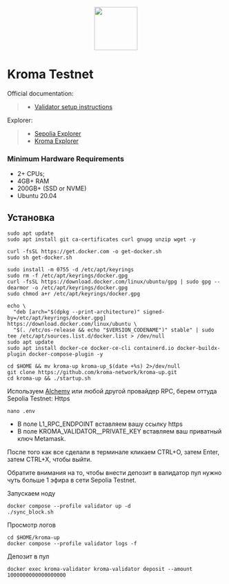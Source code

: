 <p align="center">
  <img height="100" height="auto" src="https://github.com/freshe4qa/kroma/assets/85982863/939c377b-b0bf-4805-a6f4-6b5a03a4b046">
</p>

# Kroma Testnet

Official documentation:
>- [Validator setup instructions](https://docs.kroma.network/developers/running-nodes-on-kroma)

Explorer:
>- [Sepolia Explorer](https://sepolia.etherscan.io/)
>- [Kroma Explorer](https://blockscout.sepolia.kroma.network/)

### Minimum Hardware Requirements
 - 2+ CPUs;
 - 4GB+ RAM
 - 200GB+ (SSD or NVME)
 - Ubuntu 20.04

## Установка
```
sudo apt update
sudo apt install git ca-certificates curl gnupg unzip wget -y    
```

```
curl -fsSL https://get.docker.com -o get-docker.sh
sudo sh get-docker.sh
```

```
sudo install -m 0755 -d /etc/apt/keyrings
sudo rm -f /etc/apt/keyrings/docker.gpg
curl -fsSL https://download.docker.com/linux/ubuntu/gpg | sudo gpg --dearmor -o /etc/apt/keyrings/docker.gpg
sudo chmod a+r /etc/apt/keyrings/docker.gpg
```

```
echo \
  "deb [arch="$(dpkg --print-architecture)" signed-by=/etc/apt/keyrings/docker.gpg] https://download.docker.com/linux/ubuntu \
  "$(. /etc/os-release && echo "$VERSION_CODENAME")" stable" | sudo tee /etc/apt/sources.list.d/docker.list > /dev/null
sudo apt update
sudo apt install docker-ce docker-ce-cli containerd.io docker-buildx-plugin docker-compose-plugin -y
```

```
cd $HOME && mv kroma-up kroma-up_$(date +%s) 2>/dev/null
git clone https://github.com/kroma-network/kroma-up.git
cd kroma-up && ./startup.sh
```

Используем [Alchemy](https://alchemy.com/?r=zcwMjU5NDc4ODI3O) или любой другой провайдер RPC, берем оттуда Sepolia Testnet: Https 
```
nano .env
```

- В поле L1_RPC_ENDPOINT вставляем вашу ссылку https
- В поле KROMA_VALIDATOR__PRIVATE_KEY вставляем ваш приватный ключ Metamask.

После того как все сделали в терминале кликаем CTRL+O, затем Enter, затем CTRL+X, чтобы выйти.

Обратите внимания на то, чтобы внести депозит в валидатор пул нужно чуть больше 1 эфира в сети Sepolia Testnet.

Запускаем ноду
```
docker compose --profile validator up -d
./sync_block.sh
```

Просмотр логов
```
cd $HOME/kroma-up
docker compose --profile validator logs -f
```

Депозит в пул
```
docker exec kroma-validator kroma-validator deposit --amount 1000000000000000000
```
